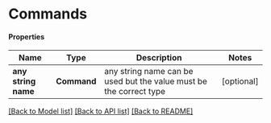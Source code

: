 # Commands

#### Properties
Name | Type | Description | Notes
------------ | ------------- | ------------- | -------------
**any string name** | **Command** | any string name can be used but the value must be the correct type | [optional]

[[Back to Model list]](../README.md#documentation-for-models) [[Back to API list]](../README.md#documentation-for-api-endpoints) [[Back to README]](../README.md)

